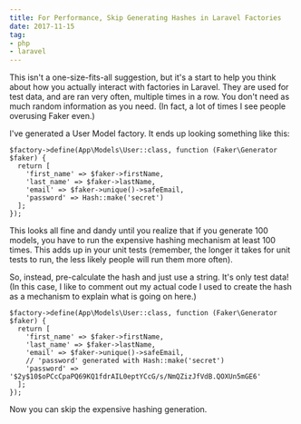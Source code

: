 ```yaml
---
title: For Performance, Skip Generating Hashes in Laravel Factories
date: 2017-11-15
tag:
- php
- laravel
---
```

This isn't a one-size-fits-all suggestion, but it's a start to help you think about how you actually interact with factories in Laravel.  They are used for test data, and are ran very often, multiple times in a row.  You don't need as much random information as you need.  (In fact, a lot of times I see people overusing Faker even.)

<!--more-->

I've generated a User Model factory.  It ends up looking something like this:

```php?start_inline=true
$factory->define(App\Models\User::class, function (Faker\Generator $faker) {
  return [
    'first_name' => $faker->firstName,
    'last_name' => $faker->lastName,
    'email' => $faker->unique()->safeEmail,
    'password' => Hash::make('secret')
  ];
});
```

This looks all fine and dandy until you realize that if you generate 100 models, you have to run the expensive hashing mechanism at least 100 times.  This adds up in your unit tests (remember, the longer it takes for unit tests to run, the less likely people will run them more often).

So, instead, pre-calculate the hash and just use a string. It's only test data! (In this case, I like to comment out my actual code I used to create the hash as a mechanism to explain what is going on here.)

```php?start_inline=true
$factory->define(App\Models\User::class, function (Faker\Generator $faker) {
  return [
    'first_name' => $faker->firstName,
    'last_name' => $faker->lastName,
    'email' => $faker->unique()->safeEmail,
    // 'password' generated with Hash::make('secret')
    'password' => '$2y$10$oPCcCpaPQ69KQ1fdrAIL0eptYCcG/s/NmQZizJfVdB.QOXUn5mGE6'
  ];
});
```

Now you can skip the expensive hashing generation.